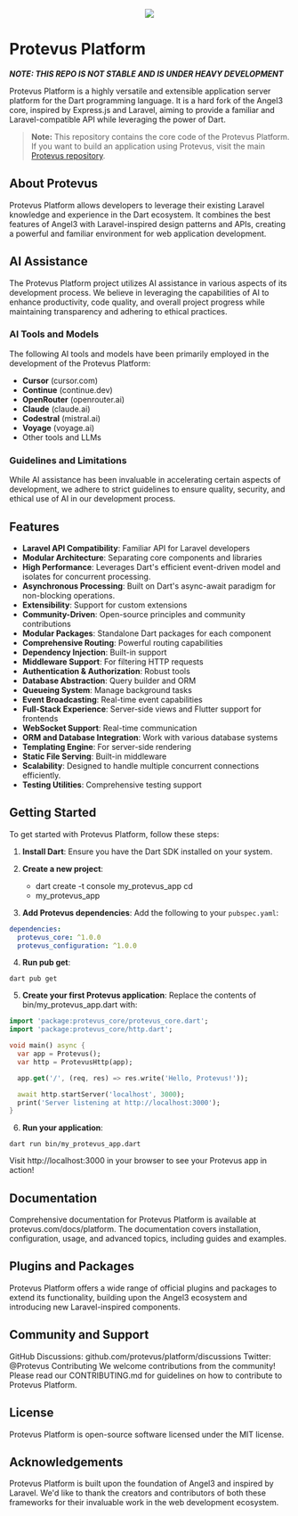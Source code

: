 <p align="center"><a href="https://protevus.com" target="_blank"><img src="https://git.protevus.com/protevus/branding/raw/branch/main/protevus-logo-bg.png"></a></p>

# Protevus Platform 
***NOTE: THIS REPO IS NOT STABLE AND IS UNDER HEAVY DEVELOPMENT***

Protevus Platform is a highly versatile and extensible application server platform for the Dart programming language. It is a hard fork of the Angel3 core, inspired by Express.js and Laravel, aiming to provide a familiar and Laravel-compatible API while leveraging the power of Dart.

> **Note:** This repository contains the core code of the Protevus Platform. If you want to build an application using Protevus, visit the main [Protevus repository](https://github.com/protevus/protevus).

## About Protevus

Protevus Platform allows developers to leverage their existing Laravel knowledge and experience in the Dart ecosystem. It combines the best features of Angel3 with Laravel-inspired design patterns and APIs, creating a powerful and familiar environment for web application development.

## AI Assistance

The Protevus Platform project utilizes AI assistance in various aspects of its development process. We believe in leveraging the capabilities of AI to enhance productivity, code quality, and overall project progress while maintaining transparency and adhering to ethical practices.

### AI Tools and Models

The following AI tools and models have been primarily employed in the development of the Protevus Platform:

- **Cursor** (cursor.com)
- **Continue** (continue.dev)
- **OpenRouter** (openrouter.ai)
- **Claude** (claude.ai)
- **Codestral** (mistral.ai)
- **Voyage** (voyage.ai)
- Other tools and LLMs

### Guidelines and Limitations

While AI assistance has been invaluable in accelerating certain aspects of development, we adhere to strict guidelines to ensure quality, security, and ethical use of AI in our development process.

## Features

- **Laravel API Compatibility**: Familiar API for Laravel developers
- **Modular Architecture**: Separating core components and libraries
- **High Performance**: Leverages Dart's efficient event-driven model and isolates for concurrent processing.
- **Asynchronous Processing**: Built on Dart's async-await paradigm for non-blocking operations.
- **Extensibility**: Support for custom extensions
- **Community-Driven**: Open-source principles and community contributions
- **Modular Packages**: Standalone Dart packages for each component
- **Comprehensive Routing**: Powerful routing capabilities
- **Dependency Injection**: Built-in support
- **Middleware Support**: For filtering HTTP requests
- **Authentication & Authorization**: Robust tools
- **Database Abstraction**: Query builder and ORM
- **Queueing System**: Manage background tasks
- **Event Broadcasting**: Real-time event capabilities
- **Full-Stack Experience**: Server-side views and Flutter support for frontends
- **WebSocket Support**: Real-time communication
- **ORM and Database Integration**: Work with various database systems
- **Templating Engine**: For server-side rendering
- **Static File Serving**: Built-in middleware
- **Scalability**: Designed to handle multiple concurrent connections efficiently.
- **Testing Utilities**: Comprehensive testing support

## Getting Started

To get started with Protevus Platform, follow these steps:

1. **Install Dart**: Ensure you have the Dart SDK installed on your system.

2. **Create a new project**:
   - dart create -t console my_protevus_app cd
   - my_protevus_app

3. **Add Protevus dependencies**: Add the following to your `pubspec.yaml`:
```yaml
dependencies:
  protevus_core: ^1.0.0
  protevus_configuration: ^1.0.0
```
4. **Run pub get**:
```shell
dart pub get
```
5. **Create your first Protevus application**: Replace the contents of bin/my_protevus_app.dart with:
```dart
import 'package:protevus_core/protevus_core.dart';
import 'package:protevus_core/http.dart';

void main() async {
  var app = Protevus();
  var http = ProtevusHttp(app);

  app.get('/', (req, res) => res.write('Hello, Protevus!'));

  await http.startServer('localhost', 3000);
  print('Server listening at http://localhost:3000');
}
```
6. **Run your application**:
```shell
dart run bin/my_protevus_app.dart
```
Visit http://localhost:3000 in your browser to see your Protevus app in action!

## Documentation
Comprehensive documentation for Protevus Platform is available at protevus.com/docs/platform. The documentation covers installation, configuration, usage, and advanced topics, including guides and examples.

## Plugins and Packages
Protevus Platform offers a wide range of official plugins and packages to extend its functionality, building upon the Angel3 ecosystem and introducing new Laravel-inspired components.

## Community and Support
GitHub Discussions: github.com/protevus/platform/discussions
Twitter: @Protevus
Contributing
We welcome contributions from the community! Please read our CONTRIBUTING.md for guidelines on how to contribute to Protevus Platform.

## License
Protevus Platform is open-source software licensed under the MIT license.

## Acknowledgements
Protevus Platform is built upon the foundation of Angel3 and inspired by Laravel. We'd like to thank the creators and contributors of both these frameworks for their invaluable work in the web development ecosystem.
